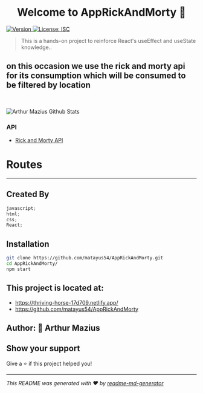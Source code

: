 <h1 align="center">Welcome to AppRickAndMorty 👋</h1>
<p>
  <a href="https://www.npmjs.com/package/poke-team" target="_blank">
    <img alt="Version" src="https://img.shields.io/badge/npm-V8.00-red">
  </a>
  <a href="#" target="_blank">
    <img alt="License: ISC" src="https://img.shields.io/badge/License-ISC-yellow.svg" />
  </a>

</p>

> This is a hands-on project to reinforce React's useEffect and useState knowledge..
> </br>

## on this occasion we use the rick and morty api for its consumption which will be consumed to be filtered by location

</br>

![Arthur Mazius Github Stats](https://github-readme-stats.vercel.app/api?username=matayus54&show_icons=true_color=fff&icon_color=79ff97&text_color=9f9f9f&bg_color=151515)

<!--
### Responsive design

<p align="center">
  <img src = "https://user-images.githubusercontent.com/63460746/115011381-3256d300-9ecc-11eb-9eb5-639cf8ea9977.PNG">
  <img src = "https://user-images.githubusercontent.com/63460746/115010152-b90ab080-9eca-11eb-87b7-38e72cae320c.PNG" >
  <table>
    <tr>
          <td>
                <img src = "https://user-images.githubusercontent.com/63460746/115010155-b9a34700-9eca-11eb-8810-26d12e5119f6.jpeg" width="100%"                      max-height="450">
          </td>
          <td>
              <img src = "https://user-images.githubusercontent.com/63460746/115010720-5cf45c00-9ecb-11eb-808b-6433e105cd29.jpeg" width="100%"                     max-height="450">
          </td>
          <td>
              <img src = "https://user-images.githubusercontent.com/63460746/115013716-0852e000-9ecf-11eb-9af3-6cf38c35dfb4.png" width="100%"                       max-height="450"> </td>
    </tr>

  </table>

</p> -->

### API

- [Rick and Morty API](https://github.com/afuh/rick-and-morty-api)
<!--

## Contact me

<table>
  <tbody>
    <tr valign="top">
      <td width="20%" align="center">
        <a href="mailto:matayus54@gmail.com?Subject=Contact" target="_blank">
          <b>Gmail</b>
          <br />
          <br />
          <img height="64px" src="https://cdn.svgporn.com/logos/google-gmail.svg">
        </a>
      </td>
      <td width="20%" align="center">
        <a href="https://www.linkedin.com/in/jhonny-quispe-navarro/" target="_blank">
          <b>LinkedIn</b>
          <br>
          <br>
          <img height="64px" src="https://cdn.svgporn.com/logos/linkedin.svg">
        </a>
      </td>
      <td width="20%" align="center">
        <a href="https://www.instagram.com/byreddhunter/" target="_blank">
          <b>Instagram</b>
          <br>
          <br>
          <img height="64px" src="https://cdn.svgporn.com/logos/instagram-icon.svg">
        </a>
      </td>
      <td width="20%" align="center">
        <a href="https://twitter.com/byRedHunter" target="_blank">
          <b>Tweeter</b>
          <br>
          <br>
          <img height="64px" src="https://cdn.svgporn.com/logos/twitter.svg">
        </a>
      </td>
      <td width="20%" align="center">
        <a href="https://platzi.com/@byRedHunter/" target="_blank">
          <b>Platzi</b>
          <br>
          <br>
          <img height="64px" src="https://static.platzi.com/static/images/footer/logo.png">
        </a>
      </td>
    </tr>
  </tbody>
</table>

## What I uso

<table>
  <tbody>
    <tr valign="top">
      <td width="25%" align="center">
        <span><b>HTML 5</b></span><br><br><br>
        <img height="64px" src="https://cdn.svgporn.com/logos/html-5.svg">
      </td>
      <td width="25%" align="center">
        <span><b>PUG</b></span><br><br><br>
        <img height="64px" src="https://cdn.svgporn.com/logos/pug.svg">
      </td>
      <td width="25%" align="center">
        <span><b>CSS 3</b></span><br><br><br>
        <img height="64px" src="https://cdn.svgporn.com/logos/css-3.svg">
      </td>
      <td width="25%" align="center">
        <span><b>Sass</b></span><br><br><br>
        <img height="64px" src="https://cdn.svgporn.com/logos/sass.svg">
      </td>
    </tr>
    <tr valign="top">
      <td width="25%" align="center">
        <span><b>JS</b></span><br><br><br>
        <img height="64px" src="https://cdn.svgporn.com/logos/javascript.svg">
      </td>
      <td width="25%" align="center">
        <span><b>React Js</b></span><br><br><br>
        <img height="64px" src="https://cdn.svgporn.com/logos/react.svg">
      </td>
      <td width="25%" align="center">
        <span><b>Node.js</b></span><br><br><br>
        <img height="64px" src="https://cdn.svgporn.com/logos/nodejs.svg">
      </td>
      <td width="25%" align="center">
        <span><b>Express</b></span><br><br><br>
        <img height="64px" src="https://cdn.svgporn.com/logos/express.svg">
      </td>
    </tr>
    <tr valign="top">
      <td width="25%" align="center">
        <span><b>MySql</b></span><br><br><br>
        <img height="64px" src="https://cdn.svgporn.com/logos/mysql.svg">
      </td>
      <td width="25%" align="center">
        <span><b>Mongo</b></span><br><br><br>
        <img height="64px" src="https://cdn.svgporn.com/logos/mongodb.svg">
      </td>
      <td width="25%" align="center">
        <span><b>Firebase</b></span><br><br><br>
        <img height="64px" src="https://cdn.svgporn.com/logos/firebase.svg">
      </td>
      <td width="25%" align="center">
        <span><b>Cloudinary</b></span><br><br><br>
        <img height="64px" src="https://cdn.svgporn.com/logos/cloudinary.svg">
      </td>
    </tr>
    <tr valign="top">
      <td width="25%" align="center">
        <span><b>Figma</b></span><br><br><br>
        <img height="64px" src="https://cdn.svgporn.com/logos/figma.svg">
      </td>
      <td width="25%" align="center">
        <span><b>Git</b></span><br><br><br>
        <img height="64px" src="https://cdn.svgporn.com/logos/git-icon.svg">
      </td>
      <td width="25%" align="center">
        <span><b>VS Code</b></span><br><br><br>
        <img height="64px" src="https://cdn.svgporn.com/logos/visual-studio-code.svg">
      </td>
      <td width="25%" align="center">
        <span><b>Bootstrap</b></span><br><br><br>
        <img height="64px" src="https://cdn.svgporn.com/logos/bootstrap.svg">
      </td>
    </tr>
  </tbody>
</table>
 -->

# **Routes**

---

## Created By

```javascript
javascript;
html;
css;
React;
```

## Installation

```sh
git clone https://github.com/matayus54/AppRickAndMorty.git
cd AppRickAndMorty/
npm start
```

<!--
## Getting Started

<p>Make sure you have <a href="https://nodejs.org">Node.js</a> installed</p>
<h3>Installing and Starting the app<h3>

1. Clone the repo
   ```sh
   git clone https://github.com/matayus54/AppRickAndMorty.git
   ```
2. Change directory
   ```sh
   cd AppRickAndMorty
   ```
3. Install NPM packages (dependencies)
   ```sh
   npm install
   ```
4. Run app on local server
   ```sh
   npm start
   ``` -->

## This project is located at:

- https://thriving-horse-17d709.netlify.app/
- https://github.com/matayus54/AppRickAndMorty

## Author: 👤 **Arthur Mazius**

<!--
* Website: Arthur.github.io

* Twitter: [@usuario](https://twitter.com/DevSh3yk0)
* Github: [@usuario](https://github.com/SheykoWk)
* LinkedIn: [@usuario](https://linkedin.com/in/sh3yk0)
-->

## Show your support

Give a ⭐️ if this project helped you!

---

_This README was generated with ❤️ by [readme-md-generator](https://github.com/kefranabg/readme-md-generator)_
